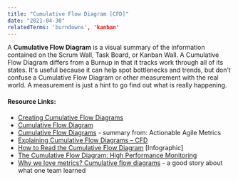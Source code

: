 ```yaml
---
title: "Cumulative Flow Diagram [CFD]"
date: "2021-04-30"
relatedTerms: 'burndowns', 'kanban'
---
```


A **Cumulative Flow Diagram** is a visual summary of the information contained on the Scrum Wall, Task Board, or Kanban Wall. A Cumulative Flow Diagram differs from a Burnup in that it tracks work through all of its states. It's useful because it can help spot bottlenecks and trends, but don’t confuse a Cumulative Flow Diagram or other measurement with the real world. A measurement is just a hint to go find out what is really happening.

#### Resource Links:

- [Creating Cumulative Flow Diagrams](https://hakanforss.wordpress.com/2011/06/17/cumulative-flow-diagram-how-to-create-one-in-excel-2010/)
- [Cumulative Flow Diagram](https://brodzinski.com/2013/07/cumulative-flow-diagram.html)
- [Cumulative Flow Diagrams](https://tameflow.com/blog/2015-03-12/actionable-agile-metrics-review-part-4/) - summary from: Actionable Agile Metrics
- [Explaining Cumulative Flow Diagrams – CFD](https://www.slideshare.net/yyeret/explaining-cumulative-flow-diagrams-cfd)
- [How to Read the Cumulative Flow Diagram](https://getnave.com/blog/how-to-read-the-cumulative-flow-diagram-infographic/) \[Infographic\]
- [The Cumulative Flow Diagram: High Performance Monitoring](https://ourfounder.typepad.com/leblog/2009/08/the-cumulative-flow-diagram-high-performance-monitoring.html)
- [Why we love metrics? Cumulative flow diagrams](http://blog.plataformatec.com.br/2016/03/why-we-love-metrics-cumulative-flow-diagrams/) - a good story about what one team learned

